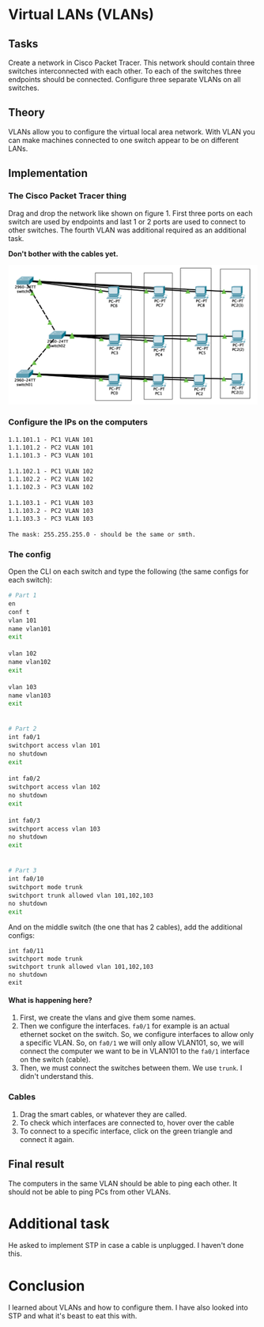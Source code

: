 # Virtual LANs (VLANs)

## Tasks
Create a network in Cisco Packet Tracer. This network should contain three switches interconnected with each other. To each of the switches three endpoints should be connected. Configure three separate VLANs on all switches.

## Theory
VLANs allow you to configure the virtual local area network. With VLAN you can make machines connected to one switch appear to be on different LANs.

## Implementation

### The Cisco Packet Tracer thing

Drag and drop the network like shown on figure 1. First three ports on each switch are used by endpoints and last 1 or 2 ports are used to connect to other switches. The fourth VLAN was additional required as an additional task.

**Don't bother with the cables yet.**

![](./imgs/cisco.png)

### Configure the IPs on the computers

~~~
1.1.101.1 - PC1 VLAN 101
1.1.101.2 - PC2 VLAN 101
1.1.101.3 - PC3 VLAN 101

1.1.102.1 - PC1 VLAN 102
1.1.102.2 - PC2 VLAN 102
1.1.102.3 - PC3 VLAN 102

1.1.103.1 - PC1 VLAN 103
1.1.103.2 - PC2 VLAN 103
1.1.103.3 - PC3 VLAN 103

The mask: 255.255.255.0 - should be the same or smth.
~~~

### The config
Open the CLI on each switch and type the following (the same configs for each switch):
~~~bash
# Part 1
en
conf t
vlan 101
name vlan101
exit

vlan 102
name vlan102
exit

vlan 103
name vlan103
exit


# Part 2
int fa0/1
switchport access vlan 101
no shutdown
exit

int fa0/2
switchport access vlan 102
no shutdown
exit

int fa0/3
switchport access vlan 103
no shutdown
exit


# Part 3
int fa0/10
switchport mode trunk
switchport trunk allowed vlan 101,102,103
no shutdown
exit
~~~

And on the middle switch (the one that has 2 cables), add the additional configs:

~~~
int fa0/11
switchport mode trunk
switchport trunk allowed vlan 101,102,103
no shutdown
exit
~~~


#### What is happening here?
 1. First, we create the vlans and give them some names.
 2. Then we configure the interfaces. `fa0/1` for example is an actual ethernet socket on the switch. So, we configure interfaces to allow only a specific VLAN. So, on `fa0/1` we will only allow VLAN101, so, we will connect the computer we want to be in VLAN101 to the `fa0/1` interface on the switch (cable).
 3. Then, we must connect the switches between them. We use `trunk`. I didn't understand this.

### Cables
 1. Drag the smart cables, or whatever they are called.
 2. To check which interfaces are connected to, hover over the cable
 3. To connect to a specific interface, click on the green triangle and connect it again.

## Final result
The computers in the same VLAN should be able to ping each other. It should not be able to ping PCs from other VLANs.

# Additional task
He asked to implement STP in case a cable is unplugged. I haven't done this.

# Conclusion
I learned about VLANs and how to configure them. I have also looked into STP and what it's beast to eat this with.
